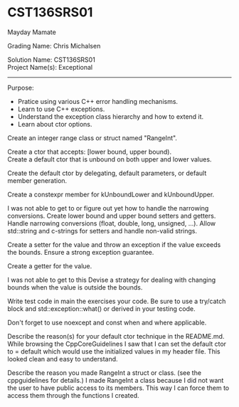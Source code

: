 # CST136SRS01
Mayday Mamate

Grading Name: Chris Michalsen

Solution Name: CST136SRS01  
Project Name(s): Exceptional

---

Purpose:

- Pratice using various C++ error handling mechanisms.
- Learn to use C++ exceptions.
- Understand the exception class hierarchy and how to extend it. 
- Learn about ctor options. 

Create an integer range class or struct named "RangeInt".  

Create a ctor that accepts: \[lower bound, upper bound).  
Create a default ctor that is unbound on both upper and lower values.  

Create the default ctor by delegating, default parameters, or default member generation.  

Create a constexpr member for kUnboundLower and kUnboundUpper.  


I was not able to get to or figure out yet how to handle the narrowing conversions. 
Create lower bound and upper bound setters and getters. Handle narrowing conversions (float, double, long, unsigned, ...). Allow std::string and c-strings for setters and handle non-valid strings.  

Create a setter for the value and throw an exception if the value exceeds the bounds. Ensure a strong exception guarantee.  

Create a getter for the value.  


I was not able to get to this
Devise a strategy for dealing with changing bounds when the value is outside the bounds.  

Write test code in main the exercises your code. Be sure to use a try/catch block and std::exception::what() or derived in your testing code.  

Don't forget to use noexcept and const when and where applicable.  

Describe the reason(s) for your default ctor technique in the README.md.
While browsing the CppCoreGuidelines I saw that I can set the default ctor to = default which would use the initialized values in my header file. This looked clean and easy to understand.


Describe the reason you made RangeInt a struct or class. (see the cppguidelines for details.)
I made RangeInt a class because I did not want the user to have public access to its members. This way I can force them to access them through the functions I created.